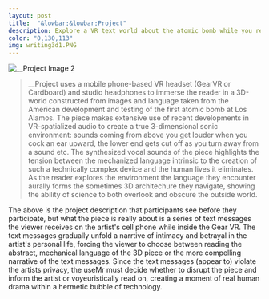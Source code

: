 ```yaml
---
layout: post
title:  "&lowbar;&lowbar;Project"
description: Explore a VR text world about the atomic bomb while you receive sexts on my cell phone which powers the headset 
color: "0,130,113"
img: writing3d1.PNG
---
```

![__Project Image 2](/images/writing3d2.png)

>__Project uses a mobile phone-based VR headset (GearVR or Cardboard) and studio headphones to immerse the reader in a 3D-world constructed from images and language taken from the American development and testing of the first atomic bomb at Los Alamos. The piece makes extensive use of recent developments in VR-spatialized audio to create a true 3-dimensional sonic environment: sounds coming from above you get louder when you cock an ear upward, the lower end gets cut off as you turn away from a sound etc.  The synthesized vocal sounds of the piece highlights the tension between the mechanized language intrinsic to the creation of such a technically complex device and the human lives it eliminates. As the reader explores the environment the language they encounter aurally forms the sometimes 3D architechure they navigate, showing the ability of science to both overlook and obscure the outside world.

The above is the project description that participants see before they participate, but what the piece is really about is a series of text messages the viewer receives on the artist's cell phone while inside the Gear VR. The text messages gradually unfold a narrtive of intimacy and betrayal in the artist's personal life, forcing the viewer to choose between reading the abstract, mechanical language of the 3D piece or the more compelling narrative of the text messages. Since the text messages (appear to) violate the artists privacy, the useMr must decide whether to disrupt the piece and inform the artist or voyeuristically read on, creating a moment of real human drama within a hermetic bubble of technology.